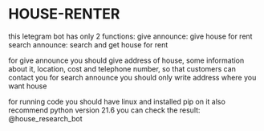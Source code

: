# HOUSE-RENTER
this letegram bot has only 2 functions:
give announce: give house for rent
search announce: search and get house for rent


for give announce you should give address of house, some information about it, location, cost and telephone number, so that customers can contact you
for search announce you should only write address where you want house 

for running code you should have linux and installed pip on it
also recommend python version 21.6
you can check the result:
@house_research_bot


